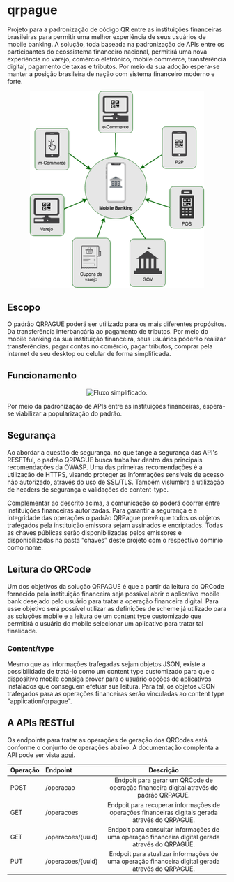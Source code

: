 # qrpague

Projeto para a padronização de código QR entre as instituições financeiras brasileiras para permitir uma melhor experiência de seus usuários de mobile banking. A solução, toda baseada na padronização de APIs entre os participantes do ecossistema financeiro nacional, permitirá uma nova experiência no varejo, comércio eletrônico, mobile commerce, transferência digital, pagamento de taxas e tributos. Por meio da sua adoção espera-se manter a posição brasileira de nação com sistema financeiro moderno e forte.

<p align="center">
  <img src="https://raw.githubusercontent.com/qrpague/qrpague/master/imagens/QRPague-Pagamento.png" width="400" title="Escopo da solução">
</p>

## Escopo

O padrão QRPAGUE poderá ser utilizado para os mais diferentes propósitos. Da transferência interbancária ao pagamento de tributos. Por meio do mobile banking da sua instituição financeira, seus usuários poderão realizar transferências, pagar contas no comércio, pagar tributos, comprar pela internet de seu desktop ou celular de forma simplificada.

## Funcionamento

<p align="center">
  <img src="https://raw.githubusercontent.com/qrpague/qrpague/master/imagens/QRPague-Funcionamento.png" width="500" title="Fluxo simplificado.">
</p>

Por meio da padronização de APIs entre as instituições financeiras, espera-se viabilizar a popularização do padrão.

## Segurança

Ao abordar a questão de segurança, no que tange a segurança das API's RESFTful, o padrão QRPAGUE busca trabalhar dentro das principais recomendações da OWASP. Uma das primeiras recomendações é a utilização de HTTPS, visando proteger as informações sensíveis de acesso não autorizado, através do uso de SSL/TLS. Também vislumbra a utilização de headers de segurança e validações de content-type.

Complementar ao descrito acima, a comunicação só poderá ocorrer entre instituições financeiras autorizadas. Para garantir a segurança e a integridade das operações o padrão QRPague prevê que todos os objetos trafegados pela instituição emissora sejam assinados e encriptados. Todas as chaves públicas serão disponibilizadas pelos emissores e disponibilizadas na pasta “chaves” deste projeto com o respectivo domínio como nome. 

## Leitura do QRCode

Um dos objetivos da solução QRPAGUE é que a partir da leitura do QRCode fornecido pela instituição financeira seja possível abrir o aplicativo mobile bank desejado pelo usuário para tratar a operação financeira digital. Para esse objetivo será possível utilizar as definições de scheme já utilizado para as soluções mobile e a leitura de um content type customizado que permitirá o usuário do mobile selecionar um aplicativo para tratar tal finalidade.

### Content/type

Mesmo que as informações trafegadas sejam objetos JSON, existe a possibilidade de tratá-lo como um content type customizado para que o dispositivo mobile consiga prover para o usuário opções de aplicativos instalados que conseguem efetuar sua leitura. Para tal, os objetos JSON trafegados para as operações financeiras serão vinculadas ao content type "application/qrpague".

## A APIs RESTful

Os endpoints para tratar as operações de geração dos QRCodes está conforme o conjunto de operações abaixo. A documentação complenta a API pode ser vista [aqui](http://editor.swagger.io?url=https://raw.githubusercontent.com/qrpague/qrpague/master/swagger.yaml).


| Operação |      Endpoint     |  Descrição                                          |
|:---------|:------------------|:---------------------------------------------------:|
| POST     | /operacao         | Endpoit para gerar um QRCode de operação financeira digital através do padrão QRPAGUE. |
| GET      | /operacoes        | Endpoit para recuperar informações de operações financeiras digitais gerada através do QRPAGUE. |
| GET      | /operacoes/{uuid} | Endpoit para consultar informações de uma operação financeira digital gerada através do QRPAGUE. |
| PUT      | /operacoes/{uuid} | Endpoit para atualizar informações de uma operação financeira digital gerada através do QRPAGUE. |
